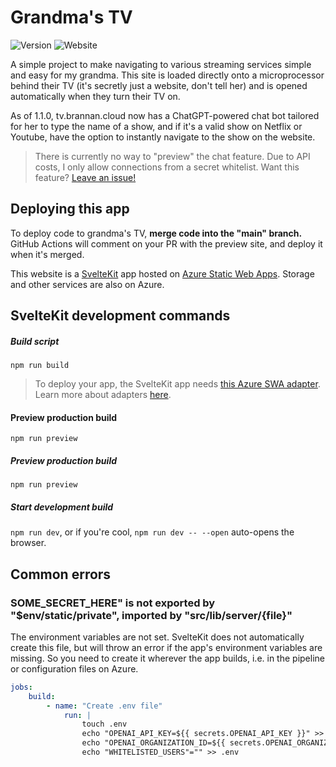 # Grandma's TV

![Version](https://shields.io/github/package-json/v/bananabrann/tv.brannan.cloud?logo=npm)
![Website](https://img.shields.io/website?url=https%3A%2F%2Ftv.brannan.cloud&logo=microsoftazure&logoColor=blue)

A simple project to make navigating to various streaming services simple and easy for my grandma. This site is loaded directly onto a microprocessor behind their TV (it's secretly just a website, don't tell her) and is opened automatically when they turn their TV on.

As of 1.1.0, tv.brannan.cloud now has a ChatGPT-powered chat bot tailored for her to type the name of a show, and if it's a valid show on Netflix or Youtube, have the option to instantly navigate to the show on the website.

> There is currently no way to "preview" the chat feature. Due to API costs, I only allow connections from a secret whitelist. Want this feature? [Leave an issue!](https://github.com/bananabrann/tv.brannan.cloud/issues)

## Deploying this app

To deploy code to grandma's TV, **merge code into the "main" branch.** GitHub Actions will comment on your PR with the preview site, and deploy it when it's merged.

This website is a [SvelteKit](https://kit.svelte.dev/) app hosted on [Azure Static Web Apps](https://azure.microsoft.com/en-us/products/app-service/static). Storage and other services are also on Azure.

## SvelteKit development commands

##### Build script

`npm run build`

> To deploy your app, the SvelteKit app needs [this Azure SWA adapter](https://github.com/geoffrich/svelte-adapter-azure-swa). Learn more about adapters [here](https://kit.svelte.dev/docs/adapters).

#### Preview production build

`npm run preview`

##### Preview production build

`npm run preview`

##### Start development build

`npm run dev`, or if you're cool, `npm run dev -- --open` auto-opens the browser.

## Common errors

### SOME_SECRET_HERE" is not exported by "$env/static/private", imported by "src/lib/server/{file}"

The environment variables are not set. SvelteKit does not automatically create this file, but will throw an error if the app's environment variables are missing. So you need to create it wherever the app builds, i.e. in the pipeline or configuration files on Azure.

```yaml
jobs:
    build:
        - name: "Create .env file"
            run: |
                touch .env
                echo "OPENAI_API_KEY=${{ secrets.OPENAI_API_KEY }}" >> .env
                echo "OPENAI_ORGANIZATION_ID=${{ secrets.OPENAI_ORGANIZATION_ID }}" >> .env
                echo "WHITELISTED_USERS"="" >> .env
```
